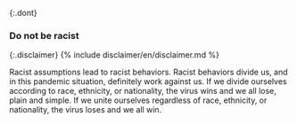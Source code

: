 {:.dont}
### Do not be racist

{:.disclaimer}
{% include disclaimer/en/disclaimer.md %}


Racist assumptions lead to racist behaviors. Racist behaviors divide us, and in this pandemic situation, definitely work against us. If we divide ourselves according to race, ethnicity, or nationality, the virus wins and we all lose, plain and simple. If we unite ourselves regardless of race, ethnicity, or nationality, the virus loses and we all win.
